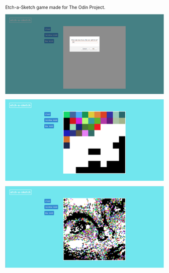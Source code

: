 Etch-a-Sketch game made for The Odin Project.

![alt text](https://github.com/rosa-pastel/etch-a-sketch/blob/main/sketchExample2.png)

![alt text](https://github.com/rosa-pastel/etch-a-sketch/blob/main/sketchExample3.png)

![alt text](https://github.com/rosa-pastel/etch-a-sketch/blob/main/sketchExample.png)
